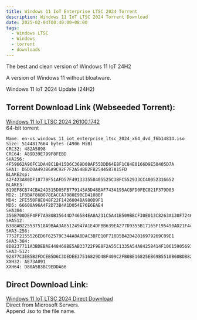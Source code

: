 ```yaml
---
title: Windows 11 IoT Enterprise LTSC 2024 Torrent
description: Windows 11 IoT LTSC 2024 Torrent Download
date: 2025-02-04T00:40:00+08:00
tags:
  - Windows LTSC
  - Windows
  - torrent
  - downloads
---
```

The best and clean version of Windows 11 IoT 24H2

A version of Windows 11 without bloatware.

Windows 11 IoT 2024 Update (24H2)

## Torrent Download Link (Webseeded Torrent):

[Windows 11 IoT LTSC 2024 26100.1742](https://cdn.44444444.xyz/torrents/en-us_windows_11_iot_enterprise_ltsc_2024_x64_dvd_f6b14814.iso.torrent)\
64-bit torrent

```
Name: en-us_windows_11_iot_enterprise_ltsc_2024_x64_dvd_f6b14814.iso
Size: 5144817664 bytes (4906 MiB)
CRC32: 482A5898
CRC64: A89D39E799F8FEBD
SHA256: 4F59662A96FC1DA48C1B415D6C369D08AF55DDD64E8F1C84E0166D9E50405D7A
SHA1: D5DD0A493B6A9C92F7F2A54BB2FB2544587A15FD
BLAKE2sp: 42F423A80DF18779F51AFD57F491333558405525C3BFC552933CC40052316652
BLAKE3: 819EF8CB74CBA24D515D05FB779145A5D48BAF743A195ACBFD0FEC021F379D03
MD2: 1F8BAF86B078EACCA7980E90CD4108BF
MD4: 2FE550F8E048F22F1426004BA980D9F1
MD5: 66608A96A4F2D73B4A1D054E76E6EAE4
SHA384: 356B700DEF4FF7A980B35644D746584EA8A231C5A41B509BBCF30E013C8263A130F724660FB2861FE127A5F3DB956D50
SHA512: B3B8AB225537518A9BAA3A85124947A1E4DFBB639EA277D9355B17165F195490AD21F44E9B72778AC2A41BC6561A18ED599BB72F6F3648E0CB110B9E1A35BDB9
SHA3-256: 7752F2155526ED6F62579C344A8A8DAC3BFE10F718D5B42D42016979269C09E1
SHA3-384: 8DB237711A3BDEBAE448468BE5AB33722F9E8F2A55C1335A54A84258414F10615905693C23C283C43C5E57A8665AE9C2
SHA3-512: 92877C3EB5B2FDCEB5D6C3DEDEE37516829D4BF409C2FB0BE16825EB69B5510B60BDB828FF11B10BF93C383027CE71C8CDB413765EB6FABD50DB2009B12FFEEC
XXH32: AE73A091
XXH64: D80A5B3BC9EDDA66
```

## Direct Download Link:

[Windows 11 IoT LTSC 2024 Direct Download](https://oemsoc.download.prss.microsoft.com/dbazure/X23-81951_26100.1742.240906-0331.ge_release_svc_refresh_CLIENT_ENTERPRISES_OEM_x64FRE_en-us.iso_640de540-87c4-427f-be87-e6d53a3a60b4?t=2c3b664b-b119-4088-9db1-ccff72c6d22e&P1=102816950270&P2=601&P3=2&P4=OC448onxqdmdUsBUApAiE8pj1FZ%2bEPTU3%2bC6Quq29MVwMyyDUtR%2fsbiy7RdVoZOHaZRndvzeOOnIwJZ2x3%2bmP6YK9cjJSP41Lvs0SulF4SVyL5C0DdDmiWqh2QW%2bcDPj2Xp%2bMrI9NOeElSBS5kkOWP8Eiyf2VkkQFM3g5vIk3HJVvu5sWo6pFKpFv4lML%2bHaIiTSuwbPMs5xwEQTfScuTKfigNlUZPdHRMp1B3uKLgIA3r0IbRpZgHYMXEwXQ%2fSLMdDNQthpqQvz1PThVkx7ObD55CXgt0GNSAWRfjdURWb8ywWk1gT7ozAgpP%2fKNm56U5nh33WZSuMZIuO1SBM2vw%3d%3d)\
Direct from Microsoft Servers.\
Append .iso to the file name.